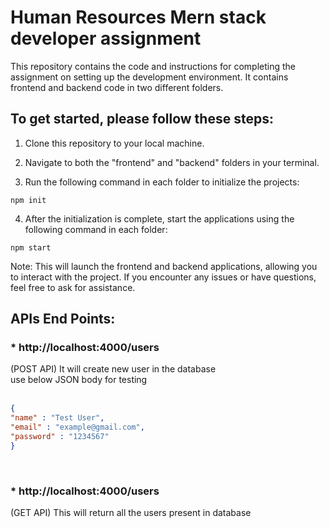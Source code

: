 # Human Resources Mern stack developer assignment


This repository contains the code and instructions for completing the assignment on setting up the development environment. It contains frontend and backend code in two different folders.


## To get started, please follow these steps:

1. Clone this repository to your local machine.

2. Navigate to both the "frontend" and "backend" folders in your terminal.

3. Run the following command in each folder to initialize the projects:

```
npm init
```
4. After the initialization is complete, start the applications using the following command in each folder:

```
npm start
```
Note:  This will launch the frontend and backend applications, allowing you to interact with the project. If you encounter any issues or have questions, feel free to ask for assistance.








## APIs End Points:

### * http://localhost:4000/users
(POST API) It will create new user in the database <br>
use below JSON body for testing <br>
<br>
```json
{
"name" : "Test User",
"email" : "example@gmail.com",
"password" : "1234567"
}
``` 
<br>

### * http://localhost:4000/users
(GET API) This will return all the users present in database <br>



